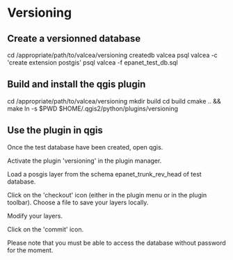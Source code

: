 Versioning
==========

Create a versionned database
----------------------------

cd /appropriate/path/to/valcea/versioning
createdb valcea
psql valcea -c 'create extension postgis'
psql valcea -f epanet_test_db.sql

Build and install the qgis plugin
---------------------------------

cd /appropriate/path/to/valcea/versioning
mkdir build
cd build
cmake .. && make
ln -s $PWD $HOME/.qgis2/python/plugins/versioning

Use the plugin in qgis
----------------------

Once the test database have been created, open qgis.

Activate the plugin 'versioning' in the plugin manager.

Load a posgis layer from the schema epanet_trunk_rev_head of test database.

Click on the 'checkout' icon (either in the plugin menu or in the plugin toolbar). Choose a file to save your layers locally.

Modify your layers.

Click on the 'commit' icon.

Please note that you must be able to access the database without password for the moment.

